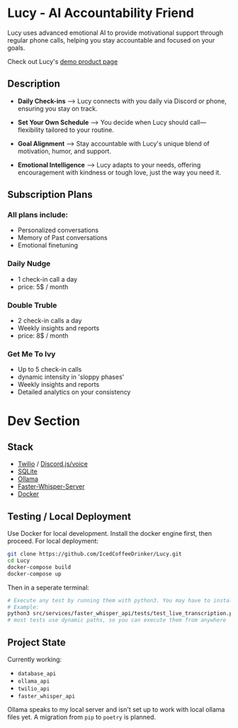 # Lucy - AI Accountability Friend
Lucy uses advanced emotional AI to provide motivational support through regular phone calls, helping you stay accountable and focused on your goals.

Check out Lucy's [demo product page](https://lucy-daily-drive.lovable.app/)

## Description

+ **Daily Check-ins**
--> Lucy connects with you daily via Discord or phone, ensuring you stay on track.

+ **Set Your Own Schedule**
--> You decide when Lucy should call—flexibility tailored to your routine.

+ **Goal Alignment**
--> Stay accountable with Lucy's unique blend of motivation, humor, and support.

+ **Emotional Intelligence**
--> Lucy adapts to your needs, offering encouragement with kindness or tough love, just the way you need it.

## Subscription Plans
### All plans include:
- Personalized conversations
- Memory of Past conversations
- Emotional finetuning

### **Daily Nudge**
- 1 check-in call a day
- price: 5$ / month

### **Double Truble**
- 2 check-in calls a day
- Weekly insights and reports
- price: 8$ / month

### **Get Me To Ivy**
- Up to 5 check-in calls
- dynamic intensity in 'sloppy phases'
- Weekly insights and reports
- Detailed analytics on your consistency

# Dev Section

## Stack
- [Twilio](https://github.com/twilio/twilio-python) / [Discord.js/voice](https://www.npmjs.com/package/@discordjs/voice)
- [SQLite](https://sqlite.org/)
- [Ollama](https://ollama.com/)
- [Faster-Whisper-Server](https://github.com/etalab-ia/faster-whisper-server)
- [Docker](https://www.docker.com/)

## Testing / Local Deployment
Use Docker for local development. Install the docker engine first, then proceed.
For local deployment:
```bash
git clone https://github.com/IcedCoffeeDrinker/Lucy.git
cd Lucy
docker-compose build
docker-compose up
```
Then in a seperate terminal:
```bash
# Execute any test by running them with python3. You may have to install additional dependencies.
# Example:
python3 src/services/faster_whisper_api/tests/test_live_transcription.py
# most tests use dynamic paths, so you can execute them from anywhere
```


## Project State
Currently working:
- `database_api`
- `ollama_api`
- `twilio_api`
- `faster_whisper_api`

Ollama speaks to my local server and isn't set up to work with local ollama files yet. A migration from `pip` to `poetry` is planned. 